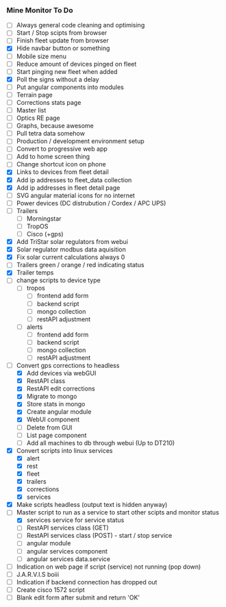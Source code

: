 ### Mine Monitor To Do

- [ ] Always general code cleaning and optimising
- [ ] Start / Stop scipts from browser
- [ ] Finish fleet update from browser
- [x] Hide navbar button or something
- [ ] Mobile size menu
- [ ] Reduce amount of devices pinged on fleet
- [ ] Start pinging new fleet when added
- [x] Poll the signs without a delay
- [ ] Put angular components into modules
- [ ] Terrain page
- [ ] Corrections stats page
- [ ] Master list
- [ ] Optics RE page
- [ ] Graphs, because awesome
- [ ] Pull tetra data somehow
- [ ] Production / development environment setup
- [ ] Convert to progressive web app
- [ ] Add to home screen thing
- [ ] Change shortcut icon on phone
- [x] Links to devices from fleet detail
- [x] Add ip addresses to fleet_data collection
- [x] Add ip addresses in fleet detail page
- [ ] SVG angular material icons for no internet
- [ ] Power devices (DC distrubution / Cordex / APC UPS)
- [ ] Trailers
    - [ ] Morningstar
    - [ ] TropOS
    - [ ] Cisco (+gps)
- [x] Add TriStar solar regulators from webui
- [x] Solar regulator modbus data aquisition
- [x] Fix solar current calculations always 0
- [ ] Trailers green / orange / red indicating status
- [x] Trailer temps
- [ ] change scripts to device type
    - [ ] tropos
        - [ ] frontend add form
        - [ ] backend script
        - [ ] mongo collection
        - [ ] restAPI adjustment
    - [ ] alerts
        - [ ] frontend add form
        - [ ] backend script
        - [ ] mongo collection
        - [ ] restAPI adjustment
- [ ] Convert gps corrections to headless
    - [x] Add devices via webGUI
    - [x] RestAPI class
    - [x] RestAPI edit corrections
    - [x] Migrate to mongo
    - [x] Store stats in mongo
    - [x] Create angular module
    - [x] WebUI component
    - [ ] Delete from GUI
    - [ ] List page component
    - [ ] Add all machines to db through webui (Up to DT210)
- [x] Convert scripts into linux services
    - [x] alert
    - [x] rest
    - [x] fleet
    - [x] trailers
    - [x] corrections
    - [x] services
- [x] Make scripts headless (output text is hidden anyway)
- [ ] Master script to run as a service to start other scipts and monitor status
    - [x] services service for service status
    - [ ] RestAPI services class (GET)
    - [ ] RestAPI services class (POST) - start / stop service
    - [ ] angular module
    - [ ] angular services component
    - [ ] angular services data.service
- [ ] Indication on web page if script (service) not running (pop down)
- [ ] J.A.R.V.I.S boiii
- [ ] Indication if backend connection has dropped out
- [ ] Create cisco 1572 script
- [ ] Blank edit form after submit and return 'OK'
